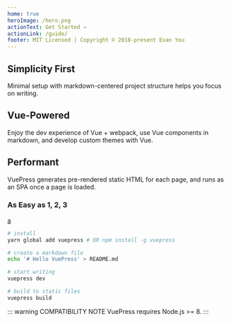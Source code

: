 ```yaml
---
home: true
heroImage: /hero.png
actionText: Get Started →
actionLink: /guide/
footer: MIT Licensed | Copyright © 2018-present Evan You
---
```


<div style="text-align: center">
  <Bit/>
</div>

<div class="features">
  <div class="feature">
    <h2>Simplicity First</h2>
    <p>Minimal setup with markdown-centered project structure helps you focus on writing.</p>
  </div>
  <div class="feature">
    <h2>Vue-Powered</h2>
    <p>Enjoy the dev experience of Vue + webpack, use Vue components in markdown, and develop custom themes with Vue.</p>
  </div>
  <div class="feature">
    <h2>Performant</h2>
    <p>VuePress generates pre-rendered static HTML for each page, and runs as an SPA once a page is loaded.</p>
  </div>
</div>


### As Easy as 1, 2, 3

[a](a.png)

``` bash
# install
yarn global add vuepress # OR npm install -g vuepress

# create a markdown file
echo '# Hello VuePress' > README.md

# start writing
vuepress dev

# build to static files
vuepress build
```

::: warning COMPATIBILITY NOTE
VuePress requires Node.js >= 8.
:::
